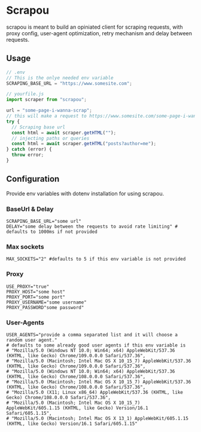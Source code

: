 # Scrapou

scrapou is meant to build an opiniated client for scraping requests, with proxy config, user-agent optimization, retry mechanism and delay between requests.

## Usage

```javascript
// .env
// This is the onlye needed env variable
SCRAPING_BASE_URL = "https://www.somesite.com";

// yourfile.js
import scraper from "scrapou";

url = "some-page-i-wanna-scrap";
// this will make a request to https://www.somesite.com/some-page-i-wanna-scrap
try {
  // Scraping base url
  const html = await scraper.getHTML("");
  // injecting paths or queries
  const html = await scraper.getHTML("posts?author=me");
} catch (error) {
  throw error;
}
```

## Configuration

Provide env variables with dotenv installation for using scrapou.

### BaseUrl & Delay

```plain
SCRAPING_BASE_URL="some url"
DELAY="some delay between the requests to avoid rate limiting" # defaults to 1000ms if not provided
```

### Max sockets

```plain
MAX_SOCKETS="2" #defaults to 5 if this env variable is not provided
```

### Proxy

```plain
USE_PROXY="true"
PROXY_HOST="some host"
PROXY_PORT="some port"
PROXY_USERNAME="some username"
PROXY_PASSWORD"some password"
```

### User-Agents

```plain
USER_AGENTS="provide a comma separated list and it will choose a random user agent."
# defaults to some already good user agents if this env variable is
# "Mozilla/5.0 (Windows NT 10.0; Win64; x64) AppleWebKit/537.36 (KHTML, like Gecko) Chrome/109.0.0.0 Safari/537.36",
# "Mozilla/5.0 (Macintosh; Intel Mac OS X 10_15_7) AppleWebKit/537.36 (KHTML, like Gecko) Chrome/109.0.0.0 Safari/537.36",
# "Mozilla/5.0 (Windows NT 10.0; Win64; x64) AppleWebKit/537.36 (KHTML, like Gecko) Chrome/108.0.0.0 Safari/537.36",
# "Mozilla/5.0 (Macintosh; Intel Mac OS X 10_15_7) AppleWebKit/537.36 (KHTML, like Gecko) Chrome/108.0.0.0 Safari/537.36",
# "Mozilla/5.0 (X11; Linux x86_64) AppleWebKit/537.36 (KHTML, like Gecko) Chrome/108.0.0.0 Safari/537.36",
# "Mozilla/5.0 (Macintosh; Intel Mac OS X 10_15_7) AppleWebKit/605.1.15 (KHTML, like Gecko) Version/16.1 Safari/605.1.15",
# "Mozilla/5.0 (Macintosh; Intel Mac OS X 13_1) AppleWebKit/605.1.15 (KHTML, like Gecko) Version/16.1 Safari/605.1.15"
```
